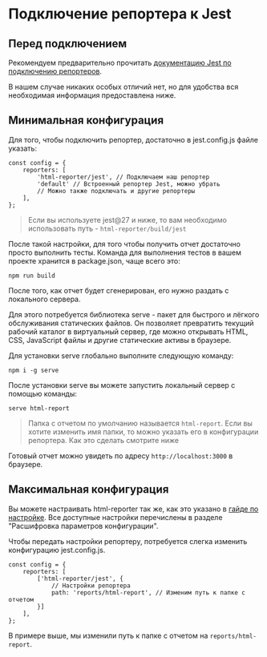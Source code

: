 # Подключение репортера к Jest

## Перед подключением

Рекомендуем предварительно прочитать [документацию Jest по подключению репортеров](https://jestjs.io/docs/configuration#reporters-arraymodulename--modulename-options).

В нашем случае никаких особых отличий нет, но для удобства вся необходимая информация предоставлена ниже.

## Минимальная конфигурация

Для того, чтобы подключить репортер, достаточно в jest.config.js файле указать:

```
const config = {
    reporters: [
        'html-reporter/jest', // Подключаем наш репортер
        'default' // Встроенный репортер Jest, можно убрать
        // Можно также подключать и другие репортеры
    ],
};
```

> Если вы используете jest@27 и ниже, то вам необходимо использовать путь - `html-reporter/build/jest`

После такой настройки, для того чтобы получить отчет достаточно просто выполнить тесты. Команда для выполнения тестов в вашем проекте хранится в package.json, чаще всего это:

```
npm run build
```

После того, как отчет будет сгенерирован, его нужно раздать с локального сервера.

Для этого потребуется библиотека serve - пакет для быстрого и лёгкого обслуживания статических файлов. Он позволяет превратить текущий рабочий каталог в виртуальный сервер, где можно открывать HTML, CSS, JavaScript файлы и другие статические активы в браузере.

Для установки serve глобально выполните следующую команду:
```
npm i -g serve
```

После установки serve вы можете запустить локальный сервер с помощью команды:
```
serve html-report
```

> Папка с отчетом по умолчанию называется `html-report`. Если вы хотите изменить имя папки, то можно указать его в конфигурации репортера. Как это сделать смотрите ниже

Готовый отчет можно увидеть по адресу `http://localhost:3000` в браузере.

## Максимальная конфигурация

Вы можете настраивать html-reporter так же, как это указано в [гайде по настройке](./html-reporter-setup.md). Все доступные настройки перечислены в разделе "Расшифровка параметров конфигурации".

Чтобы передать настройки репортеру, потребуется слегка изменить конфигурацию jest.config.js.

```
const config = {
    reporters: [
        ['html-reporter/jest', {
            // Настройки репортера
            path: 'reports/html-report', // Изменим путь к папке с отчетом
        }]
    ],
};
```

В примере выше, мы изменили путь к папке с отчетом на `reports/html-report`.
